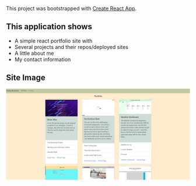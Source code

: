 This project was bootstrapped with [Create React App](https://github.com/facebook/create-react-app).

## This application shows

- A simple react portfolio site with
- Several projects and their repos/deployed sites
- A little about me
- My contact information

## Site Image

![Portfolio Page](public/portfolio.jpg)
